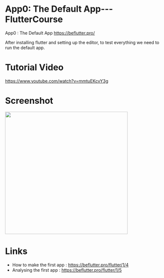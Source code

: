 # App0: The Default App---FlutterCourse
 App0 : The Default App https://beflutter.pro/
 
 After installing flutter and setting up the editor, to test everything we need to run the default app.
 
 # Tutorial Video
 
https://www.youtube.com/watch?v=mmtuEKcvY3g
 
 # Screenshot
 <img src="./screenshot.png" height="400px"/>
 
 
 
 # Links 
- How to make the first app : https://beflutter.pro/flutter/1/4
- Analysing the first app   : https://beflutter.pro/flutter/1/5
 
